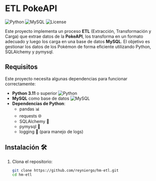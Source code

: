 # ETL PokeAPI

![Python](https://img.shields.io/badge/python-3.11-blue.svg)
![MySQL](https://img.shields.io/badge/MySQL-8.0-blue.svg)
![License](https://img.shields.io/badge/license-MIT-green.svg)

Este proyecto implementa un proceso **ETL** (Extracción, Transformación y Carga) que extrae datos de la **PokeAPI**, los transforma en un formato adecuado y luego los carga en una base de datos **MySQL**. El objetivo es gestionar los datos de los Pokémon de forma eficiente utilizando Python, SQLAlchemy y pymysql.

## Requisitos

Este proyecto necesita algunas dependencias para funcionar correctamente:

- **Python 3.11** o superior ![Python](https://img.shields.io/badge/python-3.11-blue.svg)
- **MySQL** como base de datos ![MySQL](https://img.shields.io/badge/MySQL-8.0-blue.svg)
- **Dependencias de Python**:
  - pandas 📊
  - requests 🌐
  - SQLAlchemy 🔗
  - pymysql 🐬
  - logging 📜 (para manejo de logs)

## Instalación 🛠️

1. Clona el repositorio:

   ```bash
   git clone https://github.com/reyniergo/hm-etl.git
   cd hm-etl
